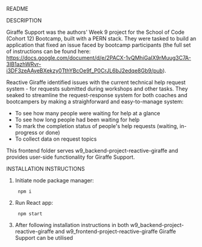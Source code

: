 README

DESCRIPTION

Giraffe Support was the authors' Week 9 project for the School of Code (Cohort 12) Bootcamp, built with a PERN stack. They were tasked to build an application that fixed an issue faced by bootcamp participants (the full set of instructions can be found here: https://docs.google.com/document/d/e/2PACX-1vQMhiGaIX9rMuug3C7A-3IB1azhWRvr-i3DF3zeAAyeBXekzy0TthYBcOe9f_P0CrJL6bJ2edqe8Gb9/pub).

Reactive Giraffe identified issues with the current technical help request system - for requests submitted during workshops and other tasks. They seaked to streamline the request-response system for both coaches and bootcampers by making a straighforward and easy-to-manage system: 
- To see how many people were waiting for help at a glance 
- To see how long people had been waiting for help 
- To mark the completion status of people's help requests (waiting, in-progress or done) 
- To collect data on request topics

This frontend folder serves w9_backend-project-reactive-giraffe and provides user-side functionality for Giraffe Support.

INSTALLATION INSTRUCTIONS

1. Initiate node package manager:

        npm i

2. Run React app:

        npm start

3. After following installation instructions in both w9_backend-project-reactive-giraffe and w9_frontend-project-reactive-giraffe Giraffe Support can be utilised